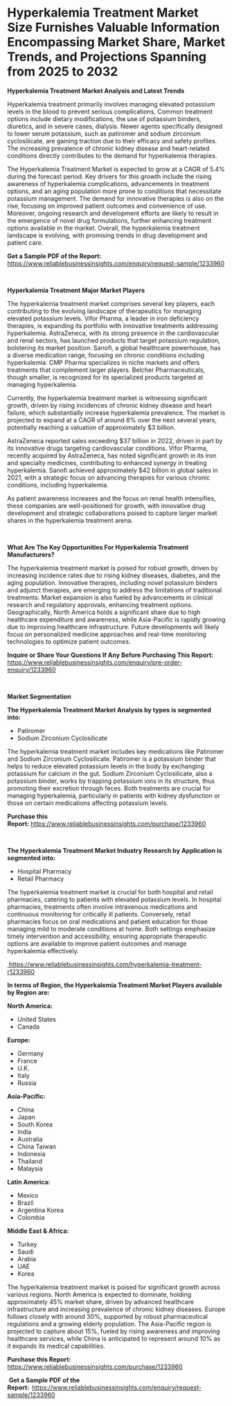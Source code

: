 <p><h1>Hyperkalemia Treatment Market Size Furnishes Valuable Information Encompassing Market Share, Market Trends, and Projections Spanning from 2025 to 2032</h1></p><p><strong>Hyperkalemia Treatment Market Analysis and Latest Trends</strong></p>
<p><p>Hyperkalemia treatment primarily involves managing elevated potassium levels in the blood to prevent serious complications. Common treatment options include dietary modifications, the use of potassium binders, diuretics, and in severe cases, dialysis. Newer agents specifically designed to lower serum potassium, such as patiromer and sodium zirconium cyclosilicate, are gaining traction due to their efficacy and safety profiles. The increasing prevalence of chronic kidney disease and heart-related conditions directly contributes to the demand for hyperkalemia therapies.</p><p>The Hyperkalemia Treatment Market is expected to grow at a CAGR of 5.4% during the forecast period. Key drivers for this growth include the rising awareness of hyperkalemia complications, advancements in treatment options, and an aging population more prone to conditions that necessitate potassium management. The demand for innovative therapies is also on the rise, focusing on improved patient outcomes and convenience of use. Moreover, ongoing research and development efforts are likely to result in the emergence of novel drug formulations, further enhancing treatment options available in the market. Overall, the hyperkalemia treatment landscape is evolving, with promising trends in drug development and patient care.</p></p>
<p><strong>Get a Sample PDF of the Report:&nbsp;</strong> <a href="https://www.reliablebusinessinsights.com/enquiry/request-sample/1233960?utm_campaign=1138&utm_medium=2&utm_source=Github&utm_content=ia&utm_term=19042025&utm_id=hyperkalemia-treatment">https://www.reliablebusinessinsights.com/enquiry/request-sample/1233960</a></p>
<p>&nbsp;</p>
<p><strong>Hyperkalemia Treatment Major Market Players</strong></p>
<p><p>The hyperkalemia treatment market comprises several key players, each contributing to the evolving landscape of therapeutics for managing elevated potassium levels. Vifor Pharma, a leader in iron deficiency therapies, is expanding its portfolio with innovative treatments addressing hyperkalemia. AstraZeneca, with its strong presence in the cardiovascular and renal sectors, has launched products that target potassium regulation, bolstering its market position. Sanofi, a global healthcare powerhouse, has a diverse medication range, focusing on chronic conditions including hyperkalemia. CMP Pharma specializes in niche markets and offers treatments that complement larger players. Belcher Pharmaceuticals, though smaller, is recognized for its specialized products targeted at managing hyperkalemia.</p><p>Currently, the hyperkalemia treatment market is witnessing significant growth, driven by rising incidences of chronic kidney disease and heart failure, which substantially increase hyperkalemia prevalence. The market is projected to expand at a CAGR of around 8% over the next several years, potentially reaching a valuation of approximately $3 billion.</p><p>AstraZeneca reported sales exceeding $37 billion in 2022, driven in part by its innovative drugs targeting cardiovascular conditions. Vifor Pharma, recently acquired by AstraZeneca, has noted significant growth in its iron and specialty medicines, contributing to enhanced synergy in treating hyperkalemia. Sanofi achieved approximately $42 billion in global sales in 2021, with a strategic focus on advancing therapies for various chronic conditions, including hyperkalemia.</p><p>As patient awareness increases and the focus on renal health intensifies, these companies are well-positioned for growth, with innovative drug development and strategic collaborations poised to capture larger market shares in the hyperkalemia treatment arena.</p></p>
<p>&nbsp;</p>
<p><strong>What Are The Key Opportunities For Hyperkalemia Treatment Manufacturers?</strong></p>
<p><p>The hyperkalemia treatment market is poised for robust growth, driven by increasing incidence rates due to rising kidney diseases, diabetes, and the aging population. Innovative therapies, including novel potassium binders and adjunct therapies, are emerging to address the limitations of traditional treatments. Market expansion is also fueled by advancements in clinical research and regulatory approvals, enhancing treatment options. Geographically, North America holds a significant share due to high healthcare expenditure and awareness, while Asia-Pacific is rapidly growing due to improving healthcare infrastructure. Future developments will likely focus on personalized medicine approaches and real-time monitoring technologies to optimize patient outcomes.</p></p>
<p><strong>Inquire or Share Your Questions If Any Before Purchasing This Report:</strong> <a href="https://www.reliablebusinessinsights.com/enquiry/pre-order-enquiry/1233960?utm_campaign=1138&utm_medium=2&utm_source=Github&utm_content=ia&utm_term=19042025&utm_id=hyperkalemia-treatment">https://www.reliablebusinessinsights.com/enquiry/pre-order-enquiry/1233960</a></p>
<p>&nbsp;</p>
<p><strong>Market Segmentation</strong></p>
<p><strong>The Hyperkalemia Treatment Market Analysis by types is segmented into:</strong></p>
<p><ul><li>Patiromer</li><li>Sodium Zirconium Cyclosilicate</li></ul></p>
<p><p>The hyperkalemia treatment market includes key medications like Patiromer and Sodium Zirconium Cyclosilicate. Patiromer is a potassium binder that helps to reduce elevated potassium levels in the body by exchanging potassium for calcium in the gut. Sodium Zirconium Cyclosilicate, also a potassium binder, works by trapping potassium ions in its structure, thus promoting their excretion through feces. Both treatments are crucial for managing hyperkalemia, particularly in patients with kidney dysfunction or those on certain medications affecting potassium levels.</p></p>
<p><strong>Purchase this Report:&nbsp;</strong><a href="https://www.reliablebusinessinsights.com/purchase/1233960?utm_campaign=1138&utm_medium=2&utm_source=Github&utm_content=ia&utm_term=19042025&utm_id=hyperkalemia-treatment">https://www.reliablebusinessinsights.com/purchase/1233960</a></p>
<p>&nbsp;</p>
<p><strong>The Hyperkalemia Treatment Market Industry Research by Application is segmented into:</strong></p>
<p><ul><li>Hospital Pharmacy</li><li>Retail Pharmacy</li></ul></p>
<p><p>The hyperkalemia treatment market is crucial for both hospital and retail pharmacies, catering to patients with elevated potassium levels. In hospital pharmacies, treatments often involve intravenous medications and continuous monitoring for critically ill patients. Conversely, retail pharmacies focus on oral medications and patient education for those managing mild to moderate conditions at home. Both settings emphasize timely intervention and accessibility, ensuring appropriate therapeutic options are available to improve patient outcomes and manage hyperkalemia effectively.</p></p>
<p><a href="https://www.reliablebusinessinsights.com/hyperkalemia-treatment-r1233960?utm_campaign=1138&utm_medium=2&utm_source=Github&utm_content=ia&utm_term=19042025&utm_id=hyperkalemia-treatment">&nbsp;https://www.reliablebusinessinsights.com/hyperkalemia-treatment-r1233960</a></p>
<p><strong>In terms of Region, the Hyperkalemia Treatment Market Players available by Region are:</strong></p>
<p>
    <p> <strong> North America: </strong>
        <ul>
            <li>United States</li>
            <li>Canada</li>
        </ul>
        </p> 
    <p> <strong> Europe: </strong>
        <ul>
            <li>Germany</li>
            <li>France</li>
            <li>U.K.</li>
            <li>Italy</li>
            <li>Russia</li>
        </ul>
        </p> 
    <p> <strong> Asia-Pacific: </strong>
        <ul>
            <li>China</li>
            <li>Japan</li>
            <li>South Korea</li>
            <li>India</li>
            <li>Australia</li>
            <li>China Taiwan</li>
            <li>Indonesia</li>
            <li>Thailand</li>
            <li>Malaysia</li>
        </ul>
        </p> 
    <p> <strong> Latin America: </strong>
        <ul>
            <li>Mexico</li>
            <li>Brazil</li>
            <li>Argentina Korea</li>
            <li>Colombia</li>
        </ul>
        </p> 
    <p> <strong> Middle East & Africa: </strong>
        <ul>
            <li>Turkey</li>
            <li>Saudi</li>
            <li>Arabia</li>
            <li>UAE</li>
            <li>Korea</li>
        </ul>
    </p>
    </p>
<p><p>The hyperkalemia treatment market is poised for significant growth across various regions. North America is expected to dominate, holding approximately 45% market share, driven by advanced healthcare infrastructure and increasing prevalence of chronic kidney diseases. Europe follows closely with around 30%, supported by robust pharmaceutical regulations and a growing elderly population. The Asia-Pacific region is projected to capture about 15%, fueled by rising awareness and improving healthcare services, while China is anticipated to represent around 10% as it expands its medical capabilities.</p></p>
<p><strong>Purchase this Report: </strong><a href="https://www.reliablebusinessinsights.com/purchase/1233960?utm_campaign=1138&utm_medium=2&utm_source=Github&utm_content=ia&utm_term=19042025&utm_id=hyperkalemia-treatment">https://www.reliablebusinessinsights.com/purchase/1233960</a></p>
<p>&nbsp;<strong>Get a Sample PDF of the Report:&nbsp;&nbsp;</strong><a href="https://www.reliablebusinessinsights.com/enquiry/request-sample/1233960?utm_campaign=1138&utm_medium=2&utm_source=Github&utm_content=ia&utm_term=19042025&utm_id=hyperkalemia-treatment">https://www.reliablebusinessinsights.com/enquiry/request-sample/1233960</a></p>
<p><strong></strong></p>
<p><p></p><p></p><p></p></p>